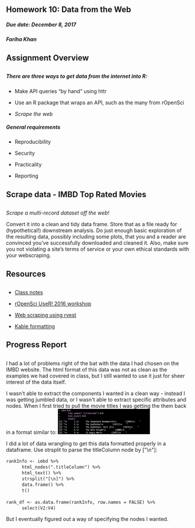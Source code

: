 ## Homework 10: Data from the Web
##### Due date: December 8, 2017
##### Fariha Khan
#### 
#### 
## Assignment Overview
## 
##### There are three ways to get data from the internet into R:

 - Make API queries “by hand” using httr
 
 - Use an R package that wraps an API, such as the many from rOpenSci
 
 - *Scrape the web*

##### General requirements

 - Reproducibility
 
 - Security
 
 - Practicality
 
 - Reporting

## Scrape data - IMBD Top Rated Movies
## 
*Scrape a multi-record dataset off the web!*

Convert it into a clean and tidy data frame. Store that as a file ready for (hypothetical!) downstream analysis. Do just enough basic exploration of the resulting data, possibly including some plots, that you and a reader are convinced you’ve successfully downloaded and cleaned it. Also, make sure you not violating a site’s terms of service or your own ethical standards with your webscraping.

## Resources
## 

 - [Class notes](http://stat545.com/111Scraping_Workthrough.html)
 
 - [rOpenSci UseR! 2016 workshop](https://github.com/ropensci/user2016-tutorial#readme)
 
 - [Web scraping using rvest](https://www.analyticsvidhya.com/blog/2017/03/beginners-guide-on-web-scraping-in-r-using-rvest-with-hands-on-knowledge/)
 
 - [Kable formatting](https://cran.r-project.org/web/packages/kableExtra/vignettes/awesome_table_in_html.html)
 


## Progress Report
## 
I had a lot of problems right of the bat with the data I had chosen on the IMBD website. The html format of this data was not as clean as the examples we had covered in class, but I still wanted to use it just for sheer interest of the data itself. 

I wasn't able to extract the components I wanted in a clean way - instead I was getting jumbled data, or I wasn't able to extract specific attributes and nodes. When I first tried to pull the movie titles I was getting the them back in a format similar to:
<img src="formatError.png" width="50%" height="50%">

I did a lot of data wrangling to get this data formatted properly in a dataframe. Use strsplit to parse the titleColumn node by ["\n"]:

```
rankInfo <- imbd %>% 
      html_nodes(".titleColumn") %>% 
      html_text() %>% 
      strsplit("[\n]") %>% 
      data.frame() %>% 
      t() 
      
rank_df <- as.data.frame(rankInfo, row.names = FALSE) %>% 
      select(V2:V4)
```
But I eventually figured out a way of specifying the nodes I wanted.

